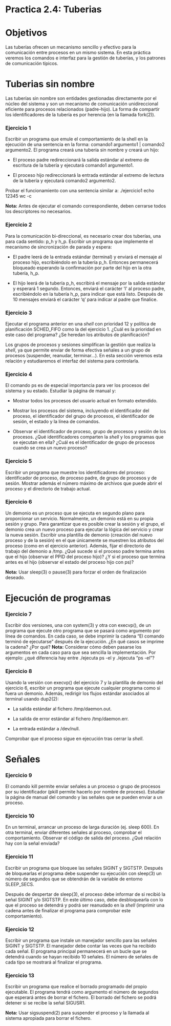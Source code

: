 
# Practica 2.4: Tuberias

# Objetivos
Las tuberías ofrecen un mecanismo sencillo y efectivo para la comunicación entre procesos en un mismo sistema. En esta práctica veremos los comandos e interfaz para la gestión de tuberías, y los patrones de comunicación típicos.

# Tuberias sin nombre
Las tuberías sin nombre son entidades gestionadas directamente por el núcleo del sistema y son un mecanismo de comunicación unidireccional eficiente para procesos relacionados (padre-hijo). La forma de compartir los identificadores de la tubería es por herencia (en la llamada fork(2)).

### Ejercicio 1

Escribir un programa que emule el comportamiento de la shell en la ejecución de una sentencia en la forma: comando1 argumento1 | comando2 argumento2. El programa creará una tubería sin nombre y creará un hijo:

- El proceso padre redireccionará la salida estándar al extremo de escritura de la tubería y ejecutará comando1 argumento1.

- El proceso hijo redireccionará la entrada estándar al extremo de lectura de la tubería y ejecutará comando2 argumento2.

Probar el funcionamiento con una sentencia similar a: ./ejercicio1 echo 12345 wc -c

**Nota:** Antes de ejecutar el comando correspondiente, deben cerrarse todos los descriptores no necesarios.

### Ejercicio 2 

Para la comunicación bi-direccional, es necesario crear dos tuberías, una para cada sentido: p_h y h_p. Escribir un programa que implemente el mecanismo de sincronización de parada y espera:

- El padre leerá de la entrada estándar (terminal) y enviará el mensaje al proceso hijo, escribiéndolo en la tubería p_h. Entonces permanecerá bloqueado esperando la confirmación por parte del hijo en la otra tubería, h_p.

- El hijo leerá de la tubería p_h, escribirá el mensaje por la salida estándar y esperará 1 segundo. Entonces, enviará el carácter ‘l’ al proceso padre, escribiéndolo en la tubería h_p, para indicar que está listo. Después de 10 mensajes enviará el carácter ‘q’ para indicar al padre que finalice.

### Ejercicio 3

Ejecutar el programa anterior en una  _shell_  con prioridad 12 y política de planificación SCHED_FIFO como la del ejercicio 1. ¿Cuál es la prioridad en este caso del programa? ¿Se heredan los atributos de planificación?


Los grupos de procesos y sesiones simplifican la gestión que realiza la  _shell_, ya que permite enviar de forma efectiva señales a un grupo de procesos (suspender, reanudar, terminar…). En esta sección veremos esta relación y estudiaremos el interfaz del sistema para controlarla.
### Ejercicio 4
El comando ps es de especial importancia para ver los procesos del sistema y su estado. Estudiar la página de manual y:
- Mostrar todos los procesos del usuario actual en formato extendido.

- Mostrar los procesos del sistema, incluyendo el identificador del proceso, el identificador del grupo de procesos, el identificador de sesión, el estado y la línea de comandos.

- Observar el identificador de proceso, grupo de procesos y sesión de los procesos. ¿Qué identificadores comparten la  _shell_  y los programas que se ejecutan en ella? ¿Cuál es el identificador de grupo de procesos cuando se crea un nuevo proceso?

### Ejercicio 5
Escribir un programa que muestre los identificadores del proceso: identificador de proceso, de proceso padre, de grupo de procesos y de sesión. Mostrar además el número máximo de archivos que puede abrir el proceso y el directorio de trabajo actual.

### Ejercicio 6
Un demonio es un proceso que se ejecuta en segundo plano para proporcionar un servicio. Normalmente, un demonio está en su propia sesión y grupo. Para garantizar que es posible crear la sesión y el grupo, el demonio crea un nuevo proceso para ejecutar la lógica del servicio y crear la nueva sesión. Escribir una plantilla de demonio (creación del nuevo proceso y de la sesión) en el que únicamente se muestren los atributos del proceso (como en el ejercicio anterior). Además, fijar el directorio de trabajo del demonio a /tmp.
¿Qué sucede si el proceso padre termina antes que el hijo (observar el PPID del proceso hijo)? ¿Y si el proceso que termina antes es el hijo (observar el estado del proceso hijo con ps)?

**Nota:** Usar sleep(3) o pause(3) para forzar el orden de finalización deseado.

# Ejecución de programas

### Ejercicio 7
Escribir dos versiones, una con system(3) y otra con execvp(), de un programa que ejecute otro programa que se pasará como argumento por línea de comandos. En cada caso, se debe imprimir la cadena “El comando terminó de ejecutarse” después de la ejecución. ¿En qué casos se imprime la cadena? ¿Por qué?
**Nota:** Considerar cómo deben pasarse los argumentos en cada caso para que sea sencilla la implementación. Por ejemplo: ¿qué diferencia hay entre ./ejecuta ps -el  y ./ejecuta “ps -el”?
### Ejercicio 8
Usando la versión con execvp() del ejercicio 7 y la plantilla de demonio del ejercicio 6, escribir un programa que ejecute cualquier programa como si fuera un demonio. Además, redirigir los flujos estándar asociados al terminal usando dup2(2):

- La salida estándar al fichero /tmp/daemon.out.

- La salida de error estándar al fichero /tmp/daemon.err.

- La entrada estándar a /dev/null.

Comprobar que el proceso sigue en ejecución tras cerrar la  _shell_.

# Señales

### Ejercicio 9
El comando kill permite enviar señales a un proceso o grupo de procesos por su identificador (pkill permite hacerlo por nombre de proceso). Estudiar la página de manual del comando y las señales que se pueden enviar a un proceso.

### Ejercicio 10

En un terminal, arrancar un proceso de larga duración (ej. sleep 600). En otra terminal, enviar diferentes señales al proceso, comprobar el comportamiento. Observar el código de salida del proceso. ¿Qué relación hay con la señal enviada?

### Ejercicio 11

Escribir un programa que bloquee las señales SIGINT y SIGTSTP. Después de bloquearlas el programa debe suspender su ejecución con sleep(3) un número de segundos que se obtendrán de la variable de entorno SLEEP_SECS.

Después de despertar de sleep(3), el proceso debe informar de si recibió la señal SIGINT y/o SIGTSTP. En este último caso, debe desbloquearla con lo que el proceso se detendrá y podrá ser reanudado en la  _shell_  (imprimir una cadena antes de finalizar el programa para comprobar este comportamiento).

### Ejercicio 12
Escribir un programa que instale un manejador sencillo para las señales SIGINT y SIGTSTP. El manejador debe contar las veces que ha recibido cada señal. El programa principal permanecerá en un bucle que se detendrá cuando se hayan recibido 10 señales. El número de señales de cada tipo se mostrará al finalizar el programa.

### Ejercicio 13 
Escribir un programa que realice el borrado programado del propio ejecutable. El programa tendrá como argumento el número de segundos que esperará antes de borrar el fichero. El borrado del fichero se podrá detener si se recibe la señal SIGUSR1.

**Nota:** Usar sigsuspend(2) para suspender el proceso y la llamada al sistema apropiada para borrar el fichero.

<!--stackedit_data:
eyJoaXN0b3J5IjpbLTIxMjY5MDcyMF19
-->